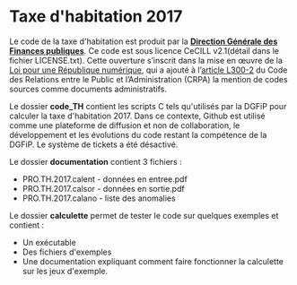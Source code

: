 # Taxe d'habitation 2017


Le code de la taxe d'habitation est produit par la **[Direction Générale des Finances publiques](https://www.economie.gouv.fr/dgfip)**.
Ce code est sous licence CeCILL v2.1(détail dans le fichier LICENSE.txt).
Cette ouverture s’inscrit dans la mise en œuvre de la [Loi pour une République numérique](https://www.legifrance.gouv.fr/affichTexte.do;jsessionid=9DEF56AB5707222923E5987E65335EF1.tplgfr29s_2?cidTexte=JORFTEXT000033202746&categorieLien=id), qui a ajouté à l’[article L300-2](https://www.legifrance.gouv.fr/affichCodeArticle.do?cidTexte=LEGITEXT000031366350&idArticle=LEGIARTI000031367689&dateTexte=&categorieLien=cid) du Code des Relations entre le Public et l’Administration (CRPA) la mention de codes sources comme documents administratifs.

Le dossier **code_TH** contient les scripts C tels qu'utilisés par la DGFiP pour calculer la taxe d'habitation 2017.
Dans ce contexte, Github est utilisé comme une plateforme de diffusion et non de collaboration, le développement et les évolutions du code restant la compétence de la DGFiP. Le système de tickets a été désactivé.

Le dossier **documentation** contient 3 fichiers : 
* PRO.TH.2017.calent - données en entree.pdf 
* PRO.TH.2017.calsor - données en sortie.pdf 
* PRO.TH.2017.calano - liste des anomalies

Le dossier **calculette** permet de tester le code sur quelques exemples et contient : 
* Un exécutable
* Des fichiers d'exemples
* Une documentation expliquant comment faire fonctionner la calculette sur les jeux d'exemple.


